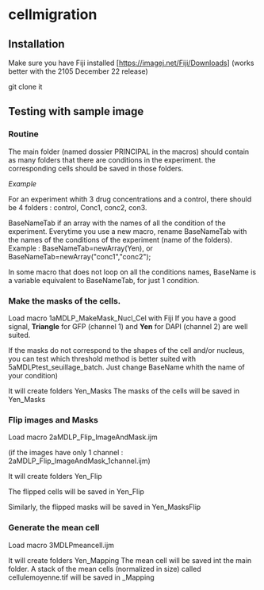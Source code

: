 # cellmigration
## Installation
Make sure you have Fiji installed [https://imagej.net/Fiji/Downloads] (works better with the 2105 December 22 release)

git clone it

## Testing with sample image

### Routine
The main folder (named dossier PRINCIPAL in the macros) should contain  as many folders that there are conditions in the experiment. the corresponding cells should be saved in those folders.

*Example*

For an experiment whith 3 drug concentrations and a control, there should be 4 folders : control, Conc1, conc2, con3. 

BaseNameTab if an array with the names of all the condition of the experiment. 
Everytime you use a new macro, rename BaseNameTab with the names of the conditions of the experiment (name of the folders).
Example : BaseNameTab=newArray(Yen), or BaseNameTab=newArray("conc1","conc2");


In some macro that does not loop on all the conditions names, BaseName is a variable equivalent to BaseNameTab, for just 1 condition. 

### Make the masks of the cells.
Load macro 1aMDLP_MakeMask_Nucl_Cel with Fiji
If you have a good signal, **Triangle** for GFP (channel 1) and **Yen** for DAPI (channel 2) are well suited.

If the masks do not correspond to the shapes of the cell and/or nucleus, you can test  which threshold method is better suited with 5aMDLPtest_seuillage_batch. Just change BaseName whith the name of your condition)

It will create folders Yen_Masks
The masks of the cells will be saved in Yen_Masks


### Flip images and Masks
Load macro 2aMDLP_Flip_ImageAndMask.ijm 

(if the images have only 1 channel : 2aMDLP_Flip_ImageAndMask_1channel.ijm)


It will create folders Yen_Flip

The flipped cells will be saved in Yen_Flip

Similarly, the flipped masks will be saved in Yen_MasksFlip

### Generate the mean cell
Load macro 3MDLPmeancell.ijm

It will create folders Yen_Mapping
The mean cell will be saved int the main folder. A stack of the mean cells (normalized in size) called cellulemoyenne.tif will be saved in _Mapping







